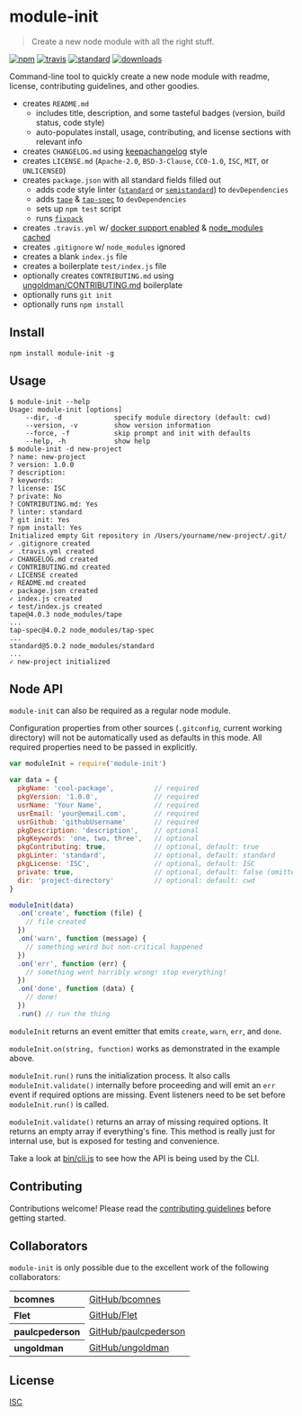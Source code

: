 # module-init

> Create a new node module with all the right stuff.

[![npm][npm-image]][npm-url]
[![travis][travis-image]][travis-url]
[![standard][standard-image]][standard-url]
[![downloads][downloads-image]][npm-url]

[npm-image]: https://img.shields.io/npm/v/module-init.svg?style=flat-square
[npm-url]: https://www.npmjs.com/package/module-init
[travis-image]: https://img.shields.io/travis/ungoldman/module-init.svg?style=flat-square
[travis-url]: https://travis-ci.org/ungoldman/module-init
[standard-image]: https://img.shields.io/badge/code%20style-standard-brightgreen.svg?style=flat-square
[standard-url]: http://standardjs.com/
[downloads-image]: https://img.shields.io/npm/dm/module-init.svg?style=flat-square

Command-line tool to quickly create a new node module with readme, license, contributing guidelines, and other goodies.

* creates `README.md`
  * includes title, description, and some tasteful badges (version, build status, code style)
  * auto-populates install, usage, contributing, and license sections with relevant info
* creates `CHANGELOG.md` using [keepachangelog](http://keepachangelog.com/) style
* creates `LICENSE.md` (`Apache-2.0`, `BSD-3-Clause`, `CC0-1.0`, `ISC`, `MIT`, or `UNLICENSED`)
* creates `package.json` with all standard fields filled out
  * adds code style linter ([`standard`](https://github.com/feross/standard) or [`semistandard`](https://github.com/Flet/semistandard)) to `devDependencies`
  * adds [`tape`](https://github.com/substack/tape) & [`tap-spec`](https://github.com/scottcorgan/tap-spec) to `devDependencies`
  * sets up `npm test` script
  * runs [`fixpack`](https://github.com/HenrikJoreteg/fixpack)
* creates `.travis.yml` w/ [docker support enabled](http://blog.travis-ci.com/2014-12-17-faster-builds-with-container-based-infrastructure/) & [node_modules cached](http://blog.travis-ci.com/2013-12-05-speed-up-your-builds-cache-your-dependencies/)
* creates `.gitignore` w/ `node_modules` ignored
* creates a blank `index.js` file
* creates a boilerplate `test/index.js` file
* optionally creates `CONTRIBUTING.md` using [ungoldman/CONTRIBUTING.md](https://github.com/ungoldman/CONTRIBUTING.md) boilerplate
* optionally runs `git init`
* optionally runs `npm install`

## Install

```
npm install module-init -g
```

## Usage

```
$ module-init --help
Usage: module-init [options]
    --dir, -d             specify module directory (default: cwd)
    --version, -v         show version information
    --force, -f           skip prompt and init with defaults
    --help, -h            show help
$ module-init -d new-project
? name: new-project
? version: 1.0.0
? description:
? keywords:
? license: ISC
? private: No
? CONTRIBUTING.md: Yes
? linter: standard
? git init: Yes
? npm install: Yes
Initialized empty Git repository in /Users/yourname/new-project/.git/
✓ .gitignore created
✓ .travis.yml created
✓ CHANGELOG.md created
✓ CONTRIBUTING.md created
✓ LICENSE created
✓ README.md created
✓ package.json created
✓ index.js created
✓ test/index.js created
tape@4.0.3 node_modules/tape
...
tap-spec@4.0.2 node_modules/tap-spec
...
standard@5.0.2 node_modules/standard
...
✓ new-project initialized
```

## Node API

`module-init` can also be required as a regular node module.

Configuration properties from other sources (`.gitconfig`, current working directory) will not be automatically used as defaults in this mode. All required properties need to be passed in explicitly.

```js
var moduleInit = require('module-init')

var data = {
  pkgName: 'cool-package',          // required
  pkgVersion: '1.0.0',              // required
  usrName: 'Your Name',             // required
  usrEmail: 'your@email.com',       // required
  usrGithub: 'githubUsername'       // required
  pkgDescription: 'description',    // optional
  pkgKeywords: 'one, two, three',   // optional
  pkgContributing: true,            // optional, default: true
  pkgLinter: 'standard',            // optional, default: standard
  pkgLicense: 'ISC',                // optional, default: ISC
  private: true,                    // optional, default: false (omitted if false)
  dir: 'project-directory'          // optional: default: cwd
}

moduleInit(data)
  .on('create', function (file) {
    // file created
  })
  .on('warn', function (message) {
    // something weird but non-critical happened
  })
  .on('err', function (err) {
    // something went horribly wrong! stop everything!
  })
  .on('done', function (data) {
    // done!
  })
  .run() // run the thing
```

`moduleInit` returns an event emitter that emits `create`, `warn`, `err`, and `done`.

`moduleInit.on(string, function)` works as demonstrated in the example above.

`moduleInit.run()` runs the initialization process. It also calls `moduleInit.validate()` internally before proceeding and will emit an `err` event if required options are missing. Event listeners need to be set before `moduleInit.run()` is called.

`moduleInit.validate()` returns an array of missing required options. It returns an empty array if everything's fine. This method is really just for internal use, but is exposed for testing and convenience.

Take a look at [bin/cli.js](bin/cli.js) to see how the API is being used by the CLI.

## Contributing

Contributions welcome! Please read the [contributing guidelines](CONTRIBUTING.md) before getting started.

## Collaborators

`module-init` is only possible due to the excellent work of the following collaborators:

<table><tbody><tr><th align="left">bcomnes</th><td><a href="https://github.com/bcomnes">GitHub/bcomnes</a></td></tr>
<tr><th align="left">Flet</th><td><a href="https://github.com/Flet">GitHub/Flet</a></td></tr>
<tr><th align="left">paulcpederson</th><td><a href="https://github.com/paulcpederson">GitHub/paulcpederson</a></td></tr>
<tr><th align="left">ungoldman</th><td><a href="https://github.com/ungoldman">GitHub/ungoldman</a></td></tr>
</tbody></table>

## License

[ISC](LICENSE.md)
